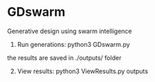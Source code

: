 # GDswarm
 Generative design using swarm intelligence


1. Run generations:
python3 GDswarm.py

the results are saved in ./outputs/ folder


2. View results:
python3 ViewResults.py outputs

